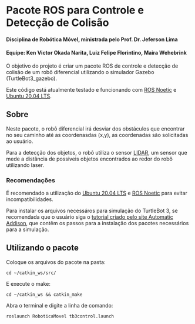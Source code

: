 # Pacote ROS para Controle e Detecção de Colisão

#### Disciplina de Robótica Móvel, ministrada pelo Prof. Dr. Jeferson Lima
#### Equipe: Ken Victor Okada Narita, Luiz Felipe Florintino, Maira Wehebrink

O objetivo do projeto é criar um pacote ROS de controle e detecção de colisão de um robô diferencial utilizando o simulador Gazebo (TurtleBot3_gazebo).

Este código está atualmente testado e funcionando com [ROS Noetic](http://wiki.ros.org/noetic/) e [Ubuntu 20.04 LTS](https://releases.ubuntu.com/20.04/).

## Sobre

Neste pacote, o robô diferencial irá desviar dos obstáculos que encontrar no seu caminho até as coordenasdas (x,y), as coordenadas são solicitadas ao usuário.

Para a detecção dos objetos, o robô utiliza o sensor [LIDAR](https://emanual.robotis.com/docs/en/platform/turtlebot3/appendix_lds_01/), um sensor que mede a distância de possiveis objetos encontrados ao redor do robô utilizando laser.


### Recomendações

É recomendado a utilização do [Ubuntu 20.04 LTS](https://releases.ubuntu.com/20.04/) e [ROS Noetic](http://wiki.ros.org/noetic/) para evitar incompatibilidades.

Para instalar os arquivos necessáros para simulação do TurtleBot 3, se recomendada que o usuário siga o [tutorial criado pelo site Automatic Addison](https://automaticaddison.com/how-to-launch-the-turtlebot3-simulation-with-ros/), que contêm os passos para a instalação dos pacotes necessários para a simulação. 

## Utilizando o pacote

Coloque os arquivos do pacote na pasta:
```
cd ~/catkin_ws/src/
```
E execute o make:
```
cd ~/catkin_ws && catkin_make
```

Abra o terminal e digite a linha de comando:

```
roslaunch RoboticaMovel tb3control.launch
```

